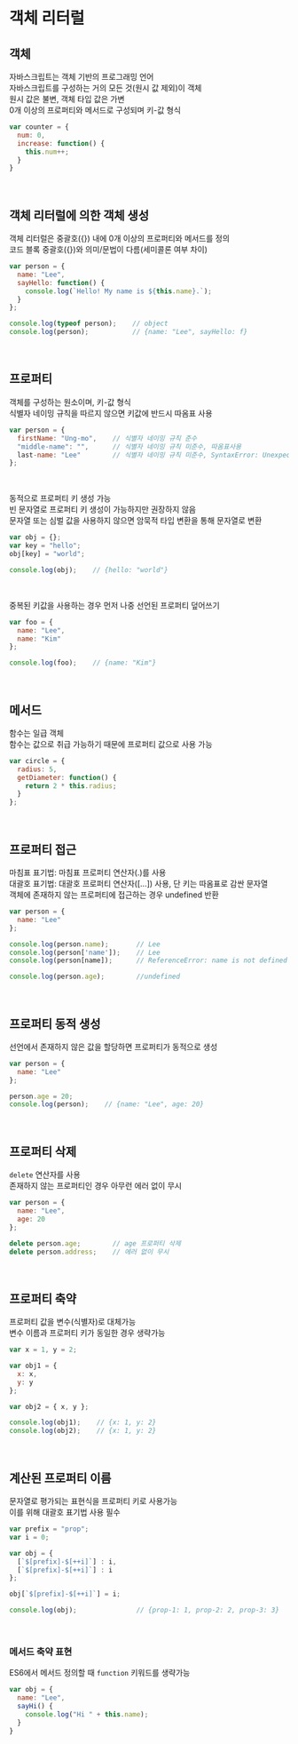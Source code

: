 # 객체 리터럴

## 객체
자바스크립트는 객체 기반의 프로그래밍 언어  
자바스크립트를 구성하는 거의 모든 것(원시 값 제외)이 객체  
원시 값은 불변, 객체 타입 값은 가변  
0개 이상의 프로퍼티와 메서드로 구성되며 키-값 형식  

````javascript
var counter = {
  num: 0,
  increase: function() {
    this.num++;
  }
}
````

<br>

## 객체 리터럴에 의한 객체 생성
객체 리터럴은 중괄호({}) 내에 0개 이상의 프로퍼티와 메서드를 정의  
코드 블록 중괄호({})와 의미/문법이 다름(세미콜론 여부 차이)  

````javascript
var person = {
  name: "Lee",
  sayHello: function() {
    console.log(`Hello! My name is ${this.name}.`);
  }
};

console.log(typeof person);    // object
console.log(person);           // {name: "Lee", sayHello: f}
````

<br>

## 프로퍼티
객체를 구성하는 원소이며, 키-값 형식  
식별자 네이밍 규칙을 따르지 않으면 키값에 반드시 따옴표 사용  

````javascript
var person = {
  firstName: "Ung-mo",    // 식별자 네이밍 규칙 준수
  "middle-name": "",      // 식별자 네이밍 규칙 미준수, 따옴표사용
  last-name: "Lee"        // 식별자 네이밍 규칙 미준수, SyntaxError: Unexpected token -
};
````

<br>

동적으로 프로퍼티 키 생성 가능  
빈 문자열로 프로퍼티 키 생성이 가능하지만 권장하지 않음  
문자열 또는 심벌 값을 사용하지 않으면 암묵적 타입 변환을 통해 문자열로 변환  

````javascript
var obj = {};
var key = "hello";
obj[key] = "world";

console.log(obj);    // {hello: "world"}
````

<br>

중복된 키값을 사용하는 경우 먼저 나중 선언된 프로퍼티 덮어쓰기

````javascript
var foo = {
  name: "Lee",
  name: "Kim"
};

console.log(foo);    // {name: "Kim"}
````

<br>

## 메서드
함수는 일급 객체  
함수는 값으로 취급 가능하기 때문에 프로퍼티 값으로 사용 가능  

````javascript
var circle = {
  radius: 5,
  getDiameter: function() {
    return 2 * this.radius;
  }
};
````

<br>

## 프로퍼티 접근
마침표 표기법: 마침표 프로퍼티 연산자(.)를 사용  
대괄호 표기법: 대괄호 프로퍼티 연산자([...]) 사용, 단 키는 따옴표로 감싼 문자열  
객체에 존재하지 않는 프로퍼티에 접근하는 경우 undefined 반환  

````javascript
var person = {
  name: "Lee"
};

console.log(person.name);       // Lee
console.log(person['name']);    // Lee
console.log(person[name]);      // ReferenceError: name is not defined

console.log(person.age);        //undefined
````

<br>

## 프로퍼티 동적 생성
선언에서 존재하지 않은 값을 할당하면 프로퍼티가 동적으로 생성  

````javascript
var person = {
  name: "Lee"
};

person.age = 20;
console.log(person);    // {name: "Lee", age: 20}
````

<br>

## 프로퍼티 삭제
`delete` 연산자를 사용  
존재하지 않는 프로퍼티인 경우 아무런 에러 없이 무시  

````javascript
var person = {
  name: "Lee",
  age: 20
};

delete person.age;        // age 프로퍼티 삭제
delete person.address;    // 에러 없이 무시
````

<br>

## 프로퍼티 축약
프로퍼티 값을 변수(식별자)로 대체가능  
변수 이름과 프로퍼티 키가 동일한 경우 생략가능  

````javascript
var x = 1, y = 2;

var obj1 = {
  x: x,
  y: y
};

var obj2 = { x, y };

console.log(obj1);    // {x: 1, y: 2}
console.log(obj2);    // {x: 1, y: 2}
````

<br>

## 계산된 프로퍼티 이름
문자열로 평가되는 표현식을 프로퍼티 키로 사용가능  
이를 위해 대괄호 표기법 사용 필수  

````javascript
var prefix = "prop";
var i = 0;

var obj = {
  [`$[prefix]-$[++i]`] : i,
  [`$[prefix]-$[++i]`] : i
};

obj[`$[prefix]-$[++i]`] = i;

console.log(obj);               // {prop-1: 1, prop-2: 2, prop-3: 3}
````

<br>

### 메서드 축약 표현
ES6에서 메서드 정의할 때 `function` 키워드를 생략가능  

````javascript
var obj = {
  name: "Lee",
  sayHi() {
    console.log("Hi " + this.name);
  }
}
````

<br>
